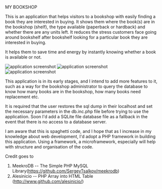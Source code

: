MY BOOKSHOP

This is an application that helps visitors to a bookshop with easily finding a book they are interested in buying. It shows them where the book(s) are in the bookshop (shelf), the type available (paperback or hardback) and whether there are any units left. It reduces the stress customers face going around bookshelf after bookshelf looking for a particular book they are interested in buying.

It helps them to save time and energy by instantly knowing whether a book is available or not.

![application screenshot](https://raw.githubusercontent.com/udus97/Bookshop/master/img/image1.png)
![application screenshot](https://raw.githubusercontent.com/udus97/Bookshop/master/img/image2.png)
![application screenshot](https://raw.githubusercontent.com/udus97/Bookshop/master/img/image3.png)

This application is in its early stages, and I intend to add more features to it, such as a way for the bookshop administrator to query the database to know how many books are in the bookshop, how many books need replacement etc.


It is required that the user restores the sql dump in their localhost and set the necessary parameters in the db.inc.php file before trying to use the applicatiion. Soon I'd add a SQLite file database file as a fallback in the event that there is no access to a database server.

I am  aware that this is spaghetti code, and I hope that as I increase in my knowledge about web development, I'd adopt a PHP framework in building this application. Using a framework, a microframework, especially will help with structure and organisation of the code.

Credit goes to
1. MeekroDB -- The Simple PHP MySQL Library(https://github.com/SergeyTsalkov/meekrodb)
2. Alesinicio -- PHP Array into HTML Table (http://www.github.com/alesinicio/)
